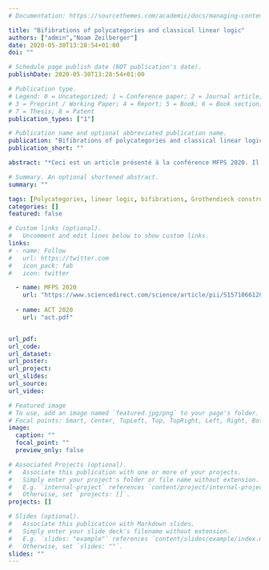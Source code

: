 ```yaml
---
# Documentation: https://sourcethemes.com/academic/docs/managing-content/

title: "Bifibrations of polycategories and classical linear logic"
authors: ["admin","Noam Zeilberger"]
date: 2020-05-30T13:28:54+01:00
doi: ""

# Schedule page publish date (NOT publication's date).
publishDate: 2020-05-30T13:28:54+01:00

# Publication type.
# Legend: 0 = Uncategorized; 1 = Conference paper; 2 = Journal article;
# 3 = Preprint / Working Paper; 4 = Report; 5 = Book; 6 = Book section;
# 7 = Thesis; 8 = Patent
publication_types: ["1"]

# Publication name and optional abbreviated publication name.
publication: "Bifibrations of polycategories and classical linear logic"
publication_short: ""

abstract: "*Ceci est un article présenté à la conférence MFPS 2020. Il a aussi donné lieu à une présentation keynote à la conférence ACT 2020. Cette page contient une (future) version étendue de l'article, ainsi que la version publiée dans le compte-rendu de MFPS et l'abstract étendu proposé à ACT. La version étendue est en cours d'écriture.* The main goal of this article is to expose and relate different ways of interpreting the multiplicative fragment of classical linear logic in polycategories. Polycategories are known to give rise to models of classical linear logic in so-called representable *-polycategories, which ask for the existence of various polymaps satisfying the different universal properties needed to define tensor, par, and negation. We begin by explaining how these different universal properties can all be seen as instances of a single notion of universality of a polymap parametrised by an input or output object, which also generalises the classical notion of universal multimaps in a multicategory. We then proceed to introduce a definition of in-cartesian and out-cartesian polymap relative to a refinement system (= strict functor) of polycategoriesm in such a way that universal polymaps can be understood as a special case. In particular, we obtain that a polycategory is a representable *-polycategory if and only if it is bifibred over the terminal polycategory. Finally, we present a Grothendieck correspondence between bifibrations of polycategories and pseudofunctors into MAdj, the 2-polycategory of multivariable adjunctions. When restricted to bifibrations over the terminal polycategory we get back the correspondence between *-autonomous categories and Frobenius pseudomonoids in MAdj that was recently observed by Shulman."

# Summary. An optional shortened abstract.
summary: ""

tags: [Polycategories, linear logic, bifibrations, Grothendieck construction, Frobenius monoids]
categories: []
featured: false

# Custom links (optional).
#   Uncomment and edit lines below to show custom links.
links:
# - name: Follow
#   url: https://twitter.com
#   icon_pack: fab
#   icon: twitter

  - name: MFPS 2020
    url: "https://www.sciencedirect.com/science/article/pii/S1571066120300499"
  
  - name: ACT 2020
    url: "act.pdf"


url_pdf:
url_code:
url_dataset:
url_poster:
url_project:
url_slides:
url_source:
url_video:

# Featured image
# To use, add an image named `featured.jpg/png` to your page's folder. 
# Focal points: Smart, Center, TopLeft, Top, TopRight, Left, Right, BottomLeft, Bottom, BottomRight.
image:
  caption: ""
  focal_point: ""
  preview_only: false

# Associated Projects (optional).
#   Associate this publication with one or more of your projects.
#   Simply enter your project's folder or file name without extension.
#   E.g. `internal-project` references `content/project/internal-project/index.md`.
#   Otherwise, set `projects: []`.
projects: []

# Slides (optional).
#   Associate this publication with Markdown slides.
#   Simply enter your slide deck's filename without extension.
#   E.g. `slides: "example"` references `content/slides/example/index.md`.
#   Otherwise, set `slides: ""`.
slides: ""
---
```

